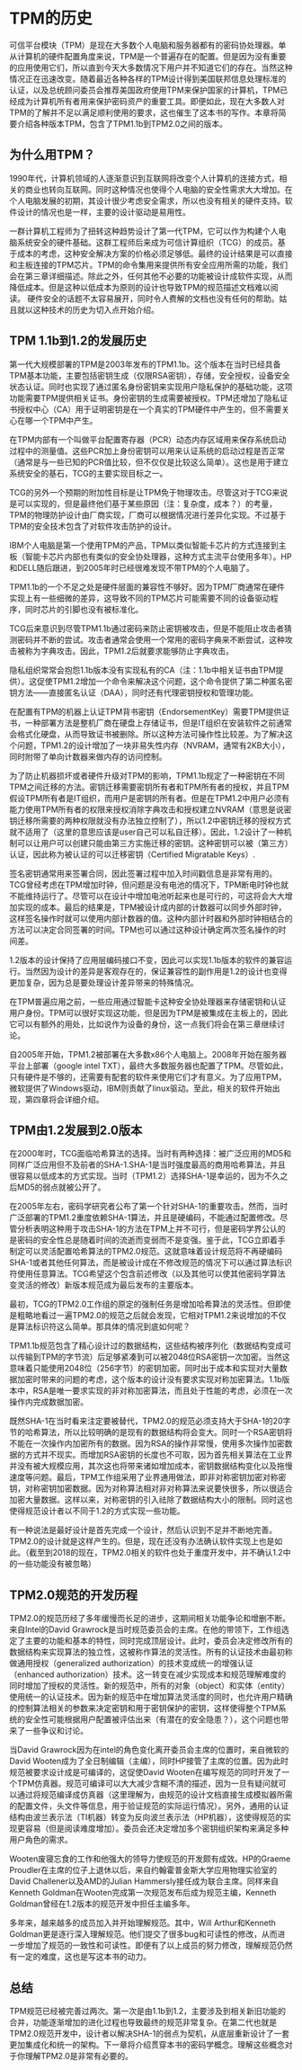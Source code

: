 # TPM的历史
可信平台模块（TPM）是现在大多数个人电脑和服务器都有的密码协处理器。单从计算机的硬件配置角度来说，TPM是一个普遍存在的配置。但是因为没有重要的应用使用它们，所以直到今天大多数情况下用户并不知道它们的存在。当然这种情况正在迅速改变。随着最近各种各样的TPM设计得到美国联邦信息处理标准的认证，以及总统顾问委员会推荐美国政府使用TPM来保护国家的计算机，TPM已经成为计算机所有者用来保护密码资产的重要工具。即便如此，现在大多数人对TPM的了解并不足以满足顺利使用的要求，这也催生了这本书的写作。本章将简要介绍各种版本TPM，包含了TPM1.1b到TPM2.0之间的版本。

## 为什么用TPM？
1990年代，计算机领域的人逐渐意识到互联网将改变个人计算机的连接方式，相关的商业也转向互联网。同时这种情况也使得个人电脑的安全性需求大大增加。在个人电脑发展的初期，其设计很少考虑安全需求，所以也没有相关的硬件支持。软件设计的情况也是一样，主要的设计驱动是易用性。

一群计算机工程师为了扭转这种趋势设计了第一代TPM，它可以作为构建个人电脑系统安全的硬件基础。这群工程师后来成为可信计算组织（TCG）的成员。基于成本的考虑，这种安全解决方案的价格必须足够低。最终的设计结果是可以直接和主板连接的TPM芯片。TPM的命令集用来提供所有安全应用所需的功能，我们会在第三章详细描述。除此之外，任何其他不必要的功能被设计成软件实现，从而降低成本。但是这种以低成本为原则的设计也导致TPM的规范描述文档难以阅读。
硬件安全的话题不太容易展开，同时令人费解的文档也没有任何的帮助。姑且就以这种技术的历史为切入点开始介绍。

## TPM 1.1b到1.2的发展历史
第一代大规模部署的TPM是2003年发布的TPM1.1b。这个版本在当时已经具备TPM基本功能，主要包括密钥生成（仅限RSA密钥），存储，安全授权，设备安全状态认证。同时也实现了通过匿名身份密钥来实现用户隐私保护的基础功能，这项功能需要TPM提供相关证书。身份密钥的生成需要被授权。TPM还增加了隐私证书授权中心（CA）用于证明密钥是在一个真实的TPM硬件中产生的，但不需要关心在哪一个TPM中产生。

在TPM内部有一个叫做平台配置寄存器（PCR）动态内存区域用来保存系统启动过程中的测量值。这些PCR加上身份密钥可以用来认证系统的启动过程是否正常（通常是与一些已知的PCR值比较，但不仅仅是比较这么简单）。这也是用于建立系统安全的基石，TCG的主要实现目标之一。

TCG的另外一个预期的附加性目标是让TPM免于物理攻击。尽管这对于TCG来说是可以实现的，但是最终他们基于某些原因（注：复杂度，成本？）的考量，TPM的物理防护设计由厂商实现，厂商可以根据情况进行差异化实现。不过基于TPM的安全技术包含了对软件攻击防护的设计。

IBM个人电脑是第一个使用TPM的产品，TPM以类似智能卡芯片的方式连接到主板（智能卡芯片内部也有类似的安全协处理器，这种方式主流平台使用多年）。HP和DELL随后跟进，到2005年时已经很难发现不带TPM的个人电脑了。

TPM1.1b的一个不足之处是硬件层面的兼容性不够好。因为TPM厂商通常在硬件实现上有一些细微的差异，这导致不同的TPM芯片可能需要不同的设备驱动程序，同时芯片的引脚也没有被标准化。

TCG后来意识到尽管TPM1.1b通过密码来防止密钥被攻击，但是不能阻止攻击者猜测密码并不断的尝试。攻击者通常会使用一个常用的密码字典来不断尝试，这种攻击被称为字典攻击。因此，TPM1.2后就要求能够防止字典攻击。

隐私组织常常会抱怨1.1b版本没有实现私有的CA（注：1.1b中相关证书由TPM提供）。这促使TPM1.2增加一个命令来解决这个问题，这个命令提供了第二种匿名密钥方法——直接匿名认证（DAA），同时还有代理密钥授权和管理功能。

在配置有TPM的机器上认证TPM背书密钥（EndorsementKey）需要TPM提供证书，一种部署方法是整机厂商在硬盘上存储证书，但是IT组织在安装软件之前通常会格式化硬盘，从而导致证书被删除。所以这种方法可操作性比较差。为了解决这个问题，TPM1.2的设计增加了一块非易失性内存（NVRAM，通常有2KB大小），同时附带了单向计数器来做内存的访问控制。

为了防止机器损坏或者硬件升级对TPM的影响，TPM1.1b规定了一种密钥在不同TPM之间迁移的方法。密钥迁移需要密钥所有者和TPM所有者的授权，并且TPM假设TPM所有者是IT组织，而用户是密钥的所有者。但是在TPM1.2中用户必须有能力使用TPM所有者的权限来授权消除字典攻击和授权建立NVRAM（意思是说密钥迁移所需要的两种权限就没有办法独立控制了），所以1.2中密钥迁移的授权方式就不适用了（这里的意思应该是user自己可以私自迁移）。因此，1.2设计了一种机制可以让用户可以创建只能由第三方实施迁移的密钥。这种密钥可以被（第三方）认证，因此称为被认证的可以迁移密钥（Certified Migratable Keys）.

签名密钥通常用来签署合同，因此签署过程中加入时间戳信息是非常有用的。TCG曾经考虑在TPM增加时钟，但问题是没有电池的情况下，TPM断电时钟也就不能维持运行了。尽管可以在设计中增加电池听起来也是可行的，可这将会大大增加实现的成本。最后的结果是，TPM被设计成内部的计数器可以同步外部时钟，这样签名操作时就可以使用内部计数器的值。这种内部计时器和外部时钟相结合的方法可以决定合同签署的时间。TPM也可以通过这种设计确定两次签名操作的时间差。

1.2版本的设计保持了应用层编码接口不变，因此可以实现1.1b版本的软件的兼容运行。当然因为设计的差异是客观存在的，保证兼容性的副作用是1.2的设计也变得更加复杂，因为总是要处理设计差异带来的特殊情况。

在TPM普遍应用之前，一些应用通过智能卡这种安全协处理器来存储密钥和认证用户身份。TPM可以很好实现这功能，但是因为TPM是被集成在主板上的，因此它可以有额外的用处，比如说作为设备的身份，这一点我们将会在第三章继续讨论。

自2005年开始，TPM1.2被部署在大多数x86个人电脑上。2008年开始在服务器平台上部署（google intel TXT），最终大多数服务器也配置了TPM。尽管如此，只有硬件是不够的，还需要有配套的软件来使用它们才有意义。为了应用TPM，微软提供了Windows驱动，IBM则贡献了linux驱动。至此，相关的软件开始出现，第四章将会详细介绍。

## TPM由1.2发展到2.0版本
在2000年时，TCG面临哈希算法的选择。当时有两种选择：被广泛应用的MD5和同样广泛应用但不及前者的SHA-1.SHA-1是当时强度最高的商用哈希算法，并且很容易以低成本的方式实现。当时（TPM1.2）选择SHA-1是幸运的，因为不久之后MD5的弱点就被公开了。

在2005年左右，密码学研究者公布了第一个针对SHA-1的重要攻击。然而，当时广泛部署的TPM1.2重度依赖SHA-1算法，并且是硬编码，不能通过配置修改。尽管分析表明这种用于攻击SHA-1的方法在TPM上并不可行，但是密码学界公认的是密码的安全性总是随着时间的流逝而变弱而不是变强。鉴于此，TCG立即着手制定可以灵活配置哈希算法的TPM2.0规范。这就意味着设计规范将不再硬编码SHA-1或者其他任何算法，而是被设计成在不修改规范的情况下可以通过算法标识符使用任意算法。TCG希望这个包含前述修改（以及其他可以使其他密码学算法变灵活的修改）新版本规范成为最后发布的主要版本。

最初，TCG的TPM2.0工作组的原定的强制任务是增加哈希算法的灵活性。但即使是粗略地看过一遍TPM2.0的规范之后就会发现，它相对TPM1.2来说增加的不仅是算法标识符这么简单。那具体的情况到底如何呢？

TPM1.1b规范包含了精心设计过的数据结构，这些结构被序列化（数据结构变成可以传输到TPM的字节流）后足够紧凑到可以被2048位RSA密钥一次加密。当然这意味着只能使用2048位（256字节）的密钥加密。同时出于成本和实现对大量数据加密时带来的问题的考虑，这个版本的设计没有要求实现对称加密算法。1.1b版本中，RSA是唯一要求实现的非对称加密算法，而且处于性能的考虑，必须在一次操作内完成数据加密。

既然SHA-1在当时看来注定要被替代，TPM2.0的规范必须支持大于SHA-1的20字节的哈希算法，所以比较明确的是现有的数据结构将会变大。同时一个RSA密钥将不能在一次操作内加密所有的数据。因为RSA的操作非常慢，使用多次操作加密数据的方式并不现实。而增加RSA密钥的长度也不可取，因为首先相关算法在工业界并没有被大规模应用，其次这也将带来诸如增加成本，密钥数据结构变化以及拖慢速度等问题。最后，TPM工作组采用了业界通用做法，即非对称密钥加密对称密钥，对称密钥加密数据。因为对称算法相对非对称算法来说要快很多，所以很适合加密大量数据。这样以来，对称密钥的引入祛除了数据结构大小的限制。同时这也使得规范设计者以不同于1.2的方式实现一些功能。

有一种说法是最好设计是首先完成一个设计，然后认识到不足并不断地完善。TPM2.0的设计就是这样产生的。但是，现在还没有办法确认软件实现上也是如此。（截至到2018的现在，TPM2.0相关的软件也处于重度开发中，并不确认1.2中的一些功能没有被忽略）

## TPM2.0规范的开发历程
TPM2.0的规范历经了多年缓慢而长足的进步，这期间相关功能争论和增删不断。来自Intel的David Grawrock是当时规范委员会的主席。在他的带领下，工作组选定了主要的功能和基本的特性，同时完成顶层设计。此时，委员会决定修改所有的数据结构来实现算法的独立性，这被称作算法的灵活性。所有的认证技术由最初称做通用授权（generalized authorization）的技术变成统一的增强认证（enhanced authorization）技术。这一转变在减少实现成本和规范理解难度的同时增加了授权的灵活性。新的规范中，所有的对象（object）和实体（entity）使用统一的认证技术。因为新的规范中在增加算法灵活度的同时，也允许用户精确的控制算法相关的参数来决定密钥和用于密钥保护的密钥，这样使得整个TPM系统的安全性可能根据用户配置被评估出来（有潜在的安全隐患？），这个问题也带来了一些争议和讨论。

当David Grawrock因为在intel的角色变化离开委员会主席的位置时，来自微软的David Wooten成为了全日制编辑（主编），同时HP接管了主席的位置。因为此时规范被要求设计成是可编译的，这促使David Wooten在编写规范的同时开发了一个TPM仿真器。规范可编译可以大大减少含糊不清的描述，因为一旦有疑问就可以通过将规范编译成仿真器（这里理解为，由规范的设计文档直接生成模拟器所需的配置文件，头文件等信息，用于验证规范的实际运行情况）。另外，通用的认证结构由波兰表示法（TI机器）转变为反向波兰表示法（HP机器），这使得规范的实现更容易（但是阅读难度增加）。委员会还决定增加多个密钥组织架构来满足多种用户角色的需求。

Wooten废寝忘食的工作和他强大的领导力使规范的开发颇有成效。HP的Graeme Proudler在主席的位子上退休以后，来自约翰霍普金斯大学应用物理实验室的David Challener以及AMD的Julian Hammersly接任成为联合主席。同样来自Kenneth Goldman在Wooten完成第一次规范发布后成为规范主编，Kenneth Goldman曾经在1.2版本的规范开发中担任主编多年。

多年来，越来越多的成员加入并开始理解规范。其中，Will Arthur和Kenneth Goldman更是逐行深入理解规范。他们提交了很多bug和可读性的修改，从而进一步增加了规范的一致性和可读性。即便有了以上成员的努力修改，理解规范仍然有一定的难度，这也是写这本书的动力。

## 总结
TPM规范已经被完善过两次。第一次是由1.1b到1.2，主要涉及到相关新旧功能的合并，功能逐渐增加的进化过程也导致最终的规范非常复杂。在第二代也就是TPM2.0规范开发中，设计者以解决SHA-1的弱点为契机，从底层重新设计了一套更加集成化和统一的架构。下一章将介绍贯穿本书的密码学概念。理解这些概念对于你理解TPM2.0是非常有必要的。
